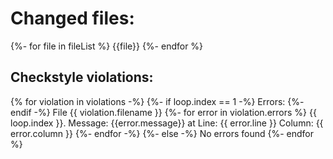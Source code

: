 Changed files:
==============
{%- for file in fileList %}
  {{file}}
{%- endfor %}

Checkstyle violations:
----------------------
{% for violation in violations -%}
  {%- if loop.index == 1 -%}
    Errors:
  {%- endif -%}
  File {{ violation.filename }}
  {%- for error in violation.errors %}
{{ loop.index }}. Message: {{error.message}} at Line: {{ error.line }} Column: {{ error.column }}
  {%- endfor -%}
{%- else -%}
  No errors found
{%- endfor %}
